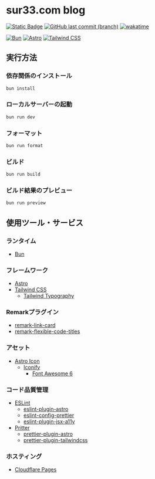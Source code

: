 # sur33.com blog

[![Static Badge](https://img.shields.io/badge/blog-sur33.com-fb5607?style=flat&link=https%3A%2F%2Fsur33.com%2F)](https://sur33.com/)
[![GitHub last commit (branch)](https://img.shields.io/github/last-commit/Suree33/blog/main?style=flat)](https://github.com/Suree33/blog/commits/master/)
[![wakatime](https://wakatime.com/badge/github/Suree33/blog.svg)](https://wakatime.com/badge/github/Suree33/blog)

[![Bun](https://img.shields.io/badge/bun-282a36?style=flat&logo=bun&logoColor=fbf0df)](https://bun.sh/)
[![Astro](https://img.shields.io/badge/Astro-0C1222?style=flat&logo=astro&logoColor=FDFDFE)](https://astro.build/)
[![Tailwind CSS](https://img.shields.io/badge/Tailwind_CSS-38B2AC?style=flat&logo=tailwind-css&logoColor=white)](https://tailwindcss.com/)

## 実行方法

### 依存関係のインストール

```bash
bun install
```

### ローカルサーバーの起動

```bash
bun run dev
```

### フォーマット

```bash
bun run format
```

### ビルド

```bash
bun run build
```

### ビルド結果のプレビュー

```bash
bun run preview
```

## 使用ツール・サービス

### ランタイム

- [Bun](https://bun.sh/)

### フレームワーク

- [Astro](https://astro.build/)
- [Tailwind CSS](https://tailwindcss.com/)
  - [Tailwind Typography](https://github.com/tailwindlabs/tailwindcss-typography)

### Remarkプラグイン

- [remark-link-card](https://github.com/gladevise/remark-link-card)
- [remark-flexible-code-titles](https://github.com/ipikuka/remark-flexible-code-titles)

### アセット

- [Astro Icon](https://www.astroicon.dev/)
  - [Iconify](https://iconify.design/)
    - [Font Awesome 6](https://fontawesome.com/)

### コード品質管理

- [ESLint](https://eslint.org/)
  - [eslint-plugin-astro](https://github.com/ota-meshi/eslint-plugin-astro)
  - [eslint-config-prettier](https://github.com/prettier/eslint-config-prettier)
  - [eslint-plugin-jsx-a11y](https://github.com/jsx-eslint/eslint-plugin-jsx-a11y)
- [Pritter](https://prettier.io/)
  - [prettier-plugin-astro](https://github.com/withastro/prettier-plugin-astro)
  - [prettier-plugin-tailwindcss](https://github.com/tailwindlabs/prettier-plugin-tailwindcss)

### ホスティング

- [Cloudflare Pages](https://pages.cloudflare.com/)
